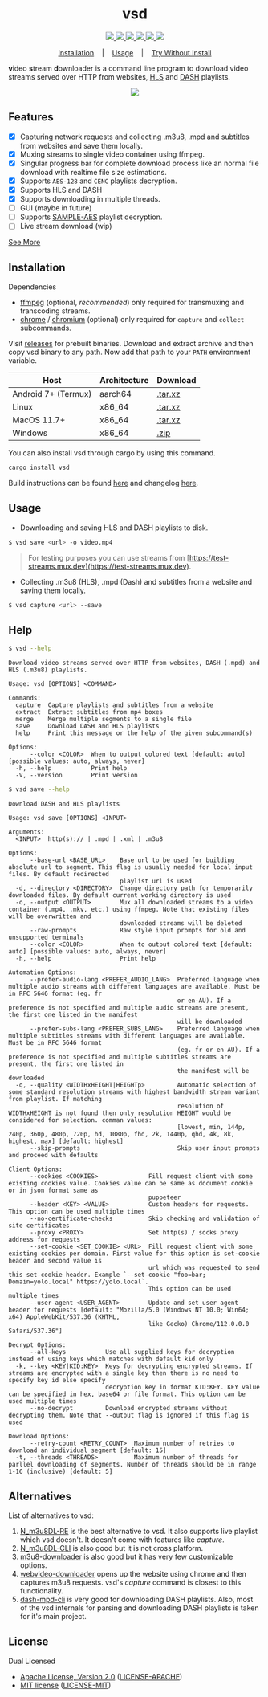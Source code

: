 <h1 align="center">vsd</h1>

<p align="center">
  <a href="https://github.com/clitic/vsd">
    <img src="https://img.shields.io/github/downloads/clitic/vsd/total?logo=github&style=flat-square">
  </a>
  <a href="https://crates.io/crates/vsd">
    <img src="https://img.shields.io/crates/d/vsd?logo=rust&style=flat-square">
  </a>
  <a href="https://crates.io/crates/vsd">
    <img src="https://img.shields.io/crates/v/vsd?style=flat-square">
  </a>
  <a href="https://github.com/clitic/vsd#license">
    <img src="https://img.shields.io/crates/l/vsd?style=flat-square">
  </a>
  <a href="https://github.com/clitic/vsd">
    <img src="https://img.shields.io/github/repo-size/clitic/vsd?logo=github&style=flat-square">
  </a>
  <a href="https://colab.research.google.com/github/clitic/vsd/blob/main/vsd/vsd-on-colab.ipynb">
    <img src="https://img.shields.io/badge/Open%20In%20Colab-F9AB00?logo=googlecolab&color=525252&style=flat-square">
  </a>
</p>

<p align="center">
  <a href="#Installation">Installation</a>
  &nbsp;&nbsp;&nbsp;|&nbsp;&nbsp;&nbsp;
  <a href="#Usage">Usage</a>
  &nbsp;&nbsp;&nbsp;|&nbsp;&nbsp;&nbsp;
  <a href="https://colab.research.google.com/github/clitic/vsd/blob/main/vsd-on-colab.ipynb">Try Without Install</a>
</p>

**v**ideo **s**tream **d**ownloader is a command line program to download video streams served over HTTP from websites, [HLS](https://howvideo.works/#hls) and [DASH](https://howvideo.works/#dash) playlists.

<p align="center">
  <img src="https://github.com/clitic/vsd/blob/main/vsd/images/showcase.gif">
</p>

## Features

- [x] Capturing network requests and collecting .m3u8, .mpd and subtitles from websites and save them locally.
- [x] Muxing streams to single video container using ffmpeg.
- [x] Singular progress bar for complete download process like an normal file download with realtime file size estimations.
- [x] Supports `AES-128` and `CENC` playlists decryption.
- [x] Supports HLS and DASH
- [x] Supports downloading in multiple threads.
- [ ] GUI (maybe in future)
- [ ] Supports [SAMPLE-AES](https://developer.apple.com/library/archive/documentation/AudioVideo/Conceptual/HLS_Sample_Encryption/Encryption/Encryption.html) playlist decryption.
- [ ] Live stream download (wip)

<a href="#Help">See More</a>

## Installation
  
Dependencies

- [ffmpeg](https://www.ffmpeg.org/download.html) (optional, *recommended*) only required for transmuxing and transcoding streams.
- [chrome](https://www.google.com/chrome) / [chromium](https://www.chromium.org/getting-involved/download-chromium/) (optional) only required for `capture` and `collect` subcommands. 

Visit [releases](https://github.com/clitic/vsd/releases) for prebuilt binaries. Download and extract archive and then copy vsd binary to any path. Now add that path to your `PATH` environment variable.

| Host                | Architecture | Download                                                                                                      |
|---------------------|--------------|---------------------------------------------------------------------------------------------------------------|
| Android 7+ (Termux) | aarch64      | [.tar.xz](https://github.com/clitic/vsd/releases/download/v0.3.0/vsd-v0.3.0-aarch64-linux-android.tar.xz)     |
| Linux               | x86_64       | [.tar.xz](https://github.com/clitic/vsd/releases/download/v0.3.0/vsd-v0.3.0-x86_64-unknown-linux-musl.tar.xz) |
| MacOS 11.7+         | x86_64       | [.tar.xz](https://github.com/clitic/vsd/releases/download/v0.3.0/vsd-v0.3.0-x86_64-apple-darwin.tar.xz)       |
| Windows             | x86_64       | [.zip](https://github.com/clitic/vsd/releases/download/v0.3.0/vsd-v0.3.0-x86_64-pc-windows-msvc.zip)          |

You can also install vsd through cargo by using this command. 

```bash
cargo install vsd
```

Build instructions can be found [here](https://github.com/clitic/vsd/blob/main/vsd/BUILD.md) and changelog [here](https://github.com/clitic/vsd/blob/main/vsd/CHANGELOG.md).

## Usage

- Downloading and saving HLS and DASH playlists to disk.

```bash
$ vsd save <url> -o video.mp4
```

> For testing purposes you can use streams from [https://test-streams.mux.dev](https://test-streams.mux.dev).

- Collecting .m3u8 (HLS), .mpd (Dash) and subtitles from a website and saving them locally.

```bash
$ vsd capture <url> --save
```

## Help

```bash
$ vsd --help
```

```
Download video streams served over HTTP from websites, DASH (.mpd) and HLS (.m3u8) playlists.

Usage: vsd [OPTIONS] <COMMAND>

Commands:
  capture  Capture playlists and subtitles from a website
  extract  Extract subtitles from mp4 boxes
  merge    Merge multiple segments to a single file
  save     Download DASH and HLS playlists
  help     Print this message or the help of the given subcommand(s)

Options:
      --color <COLOR>  When to output colored text [default: auto] [possible values: auto, always, never]
  -h, --help           Print help
  -V, --version        Print version
```

```bash
$ vsd save --help
```

```
Download DASH and HLS playlists

Usage: vsd save [OPTIONS] <INPUT>

Arguments:
  <INPUT>  http(s):// | .mpd | .xml | .m3u8

Options:
      --base-url <BASE_URL>    Base url to be used for building absolute url to segment. This flag is usually needed for local input files. By default redirected
                               playlist url is used
  -d, --directory <DIRECTORY>  Change directory path for temporarily downloaded files. By default current working directory is used
  -o, --output <OUTPUT>        Mux all downloaded streams to a video container (.mp4, .mkv, etc.) using ffmpeg. Note that existing files will be overwritten and
                               downloaded streams will be deleted
      --raw-prompts            Raw style input prompts for old and unsupported terminals
      --color <COLOR>          When to output colored text [default: auto] [possible values: auto, always, never]
  -h, --help                   Print help

Automation Options:
      --prefer-audio-lang <PREFER_AUDIO_LANG>  Preferred language when multiple audio streams with different languages are available. Must be in RFC 5646 format (eg. fr
                                               or en-AU). If a preference is not specified and multiple audio streams are present, the first one listed in the manifest
                                               will be downloaded
      --prefer-subs-lang <PREFER_SUBS_LANG>    Preferred language when multiple subtitles streams with different languages are available. Must be in RFC 5646 format
                                               (eg. fr or en-AU). If a preference is not specified and multiple subtitles streams are present, the first one listed in
                                               the manifest will be downloaded
  -q, --quality <WIDTHxHEIGHT|HEIGHTp>         Automatic selection of some standard resolution streams with highest bandwidth stream variant from playlist. If matching
                                               resolution of WIDTHxHEIGHT is not found then only resolution HEIGHT would be considered for selection. comman values:
                                               [lowest, min, 144p, 240p, 360p, 480p, 720p, hd, 1080p, fhd, 2k, 1440p, qhd, 4k, 8k, highest, max] [default: highest]
      --skip-prompts                           Skip user input prompts and proceed with defaults

Client Options:
      --cookies <COOKIES>              Fill request client with some existing cookies value. Cookies value can be same as document.cookie or in json format same as
                                       puppeteer
      --header <KEY> <VALUE>           Custom headers for requests. This option can be used multiple times
      --no-certificate-checks          Skip checking and validation of site certificates
      --proxy <PROXY>                  Set http(s) / socks proxy address for requests
      --set-cookie <SET_COOKIE> <URL>  Fill request client with some existing cookies per domain. First value for this option is set-cookie header and second value is
                                       url which was requested to send this set-cookie header. Example `--set-cookie "foo=bar; Domain=yolo.local" https://yolo.local`.
                                       This option can be used multiple times
      --user-agent <USER_AGENT>        Update and set user agent header for requests [default: "Mozilla/5.0 (Windows NT 10.0; Win64; x64) AppleWebKit/537.36 (KHTML,
                                       like Gecko) Chrome/112.0.0.0 Safari/537.36"]

Decrypt Options:
      --all-keys           Use all supplied keys for decryption instead of using keys which matches with default kid only
  -k, --key <KEY|KID:KEY>  Keys for decrypting encrypted streams. If streams are encrypted with a single key then there is no need to specify key id else specify
                           decryption key in format KID:KEY. KEY value can be specified in hex, base64 or file format. This option can be used multiple times
      --no-decrypt         Download encrypted streams without decrypting them. Note that --output flag is ignored if this flag is used

Download Options:
      --retry-count <RETRY_COUNT>  Maximum number of retries to download an individual segment [default: 15]
  -t, --threads <THREADS>          Maximum number of threads for parllel downloading of segments. Number of threads should be in range 1-16 (inclusive) [default: 5]
```

## Alternatives

List of alternatives to vsd:

1. [N_m3u8DL-RE](https://github.com/nilaoda/N_m3u8DL-RE) is the best alternative to vsd. It also supports live playlist which vsd doesn't. It doesn't come with features like *capture*.
2. [N_m3u8DL-CLI](https://github.com/nilaoda/N_m3u8DL-CLI) is also good but it is not cross platform.
3. [m3u8-downloader](https://github.com/llychao/m3u8-downloader) is also good but it has very few customizable options.
4. [webvideo-downloader](https://github.com/jaysonlong/webvideo-downloader) opens up the website using chrome and then captures m3u8 requests. vsd's *capture* command is closest to this functionality.
5. [dash-mpd-cli](https://github.com/emarsden/dash-mpd-cli) is very good for downloading DASH playlists. Also, most of the vsd internals for parsing and downloading DASH playlists is taken for it's main project.

## License

Dual Licensed

- [Apache License, Version 2.0](https://www.apache.org/licenses/LICENSE-2.0) ([LICENSE-APACHE](LICENSE-APACHE))
- [MIT license](https://opensource.org/licenses/MIT) ([LICENSE-MIT](LICENSE-MIT))
